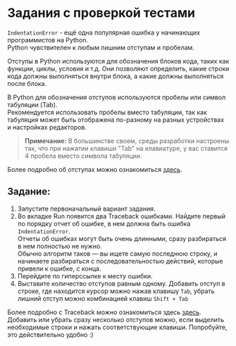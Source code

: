 # Задания с проверкой тестами

`IndentationError` - ещё одна популярная ошибка у начинающих программистов на Python.  
Python чувствителен к любым лишним отступам и пробелам. 

Отступы в Python используются для обозначения блоков кода, таких как функции, циклы, условия и т.д.
Они позволяют определить, какие строки кода должны выполняться внутри блока, а какие должны выполняться после блока.

В Python для обозначения отступов используются пробелы или символ табуляции (Tab).  
Рекомендуется использовать пробелы вместо табуляции, так как табуляция может быть отображена по-разному на разных устройствах и настройках редакторов.
> **Примечание:** В большинстве своем, среды разработки настроены так, что при нажатии клавиши "Tab" на клавиатуре, у вас ставится 4 пробела вместо символа табуляции.

Более подробно об отступах можно ознакомиться [здесь](https://pythonchik.ru/osnovy/python-tabulyaciya-otstupy).

## Задание:

1. Запустите первоначальный вариант задания.
2. Во вкладке Run появится два Traceback ошибками. Найдите первый по порядку отчет об ошибке, в нем должна быть ошибка `IndentationError`.  
    Отчеты об ошибках могут быть очень длинными, сразу разбираться в нем полностью не нужно.  
    Обычно алгоритм таков — вы ищете самую последнюю строку, и начинаете разбираться с последовательностью действий, которые привели к ошибке, с конца.
3. Перейдите по гиперссылке к месту ошибки.
4. Выставите количество отступов равным одному. 
   Добавить отступ в строке, где находится курсор можно нажав клавишу `Tab`, убрать лишний отступ можно комбинацией клавиш `Shift + Tab`

<div class="hint">
  Более подробно с Traceback можно ознакомиться здесь <a href="https://webdevblog.ru/traceback-v-python/">здесь</a>.
</div>

<div class="hint">
  Добавить или убрать сразу несколько отступов можно, если выделить необходимые строки и нажать соответствующие клавиши. Попробуйте, это действительно удобно :)
</div>
